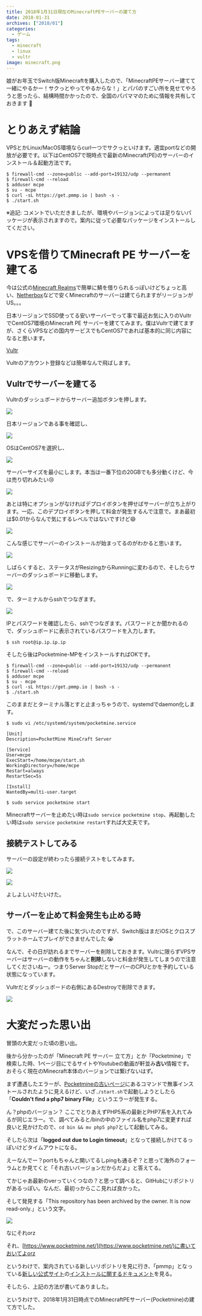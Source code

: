 ```yaml
---
title: 2018年1月31日現在のMinecraftPEサーバーの建て方
date: 2018-01-31
archives: ["2018/01"]
categories:
  - ゲーム
tags:
  - minecraft
  - linux
  - vultr
image: minecraft.png
---
```

娘がお年玉でSwitch版Minecraftを購入したので、「MinecraftPEサーバー建てて一緒にやるかー！サクっとやってやるからな！」とパパのすごい所を見せてやろうと思ったら、結構時間かかったので、全国のパパママのために情報を共有しておきます 🙌

<!--more-->

# とりあえず結論

VPSとかLinux/MacOS環境ならcurl一つでサクっといけます。適宜portなどの開放が必要です。以下はCentOS7で現時点で最新のMinecraft(PE)のサーバーのインストール＆起動方法です。

```
$ firewall-cmd --zone=public --add-port=19132/udp --permanent
$ firewall-cmd --reload
$ adduser mcpe
$ su - mcpe
$ curl -sL https://get.pmmp.io | bash -s -
$ ./start.sh
```

※追記: コメントでいただきましたが、環境やバージョンによっては足りないパッケージが表示されますので。案内に従って必要なパッケージをインストールしてください。

# VPSを借りてMinecraft PE サーバーを建てる

今は公式の[Minecraft Realms](https://minecraft.net/ja-jp/realms/)で簡単に鯖を借りられるっぽいけどちょっと高い、[Netherbox](https://netherbox.com)などで安くMinecraftのサーバーは建てられますがリージョンがUS。。。

日本リージョンでSSD使ってる安いサーバーでって事で最近お気に入りのVultrでCentOS7環境のMinecraft PE サーバーを建ててみます。僕はVultrで建てますが、さくらVPSなどの国内サービスでもCentOS7であれば基本的に同じ内容になると思います。

[Vultr](https://www.vultr.com/?ref=6909033)

Vultrのアカウント登録などは簡単なんで飛ばします。

## Vultrでサーバーを建てる

Vultrのダッシュボードからサーバー追加ボタンを押します。

![](/images/2018-01-31_12-21-29.png)

日本リージョンである事を確認し、

![](/images/2018-01-31_12-24-08.png)

OSはCentOS7を選択し、

![](/images/2018-01-31_12-24-49.png)

サーバーサイズを最小にします。本当は一番下位の20GBでも多分動くけど、今は売り切れみたい😢

![](/images/2018-01-31_12-25-23.png)

あとは特にオプションがなければデプロイボタンを押せばサーバーが立ち上がります。一応、このデプロイボタンを押して料金が発生するんで注意で。まあ最初は$0.01からなんで気にするレベルではないですけど😄

![](/images/2018-01-31_12-26-45.png)

こんな感じでサーバーのインストールが始まってるのがわかると思います。

![](/images/2018-01-31_12-31-20.png)

しばらくすると、ステータスがResizingからRunningに変わるので、そしたらサーバーのダッシュボードに移動します。

![](/images/2018-01-31_12-33-31.png)

で、ターミナルからsshでつなぎます。

![](/images/2018-01-31_12-34-48.png)

IPとパスワードを確認したら、sshでつなぎます。パスワードとか聞かれるので、ダッシュボードに表示されているパスワードを入力します。

```
$ ssh root@ip.ip.ip.ip
```

そしたら後はPocketmine-MPをインストールすればOKです。

```
$ firewall-cmd --zone=public --add-port=19132/udp --permanent
$ firewall-cmd --reload
$ adduser mcpe
$ su - mcpe
$ curl -sL https://get.pmmp.io | bash -s -
$ ./start.sh
```

このままだとターミナル落とすと止まっちゃうので、systemdでdaemon化します。

```
$ sudo vi /etc/systemd/system/pocketmine.service
```

```
[Unit]
Description=PocketMine MineCraft Server

[Service]
User=mcpe
ExecStart=/home/mcpe/start.sh
WorkingDirectory=/home/mcpe
Restart=always
RestartSec=5s

[Install]
WantedBy=multi-user.target
```

```
$ sudo service pocketmine start
```

Minecraftサーバーを止めたい時は`sudo service pocketmine stop`、再起動したい時は`sudo service pocketmine restart`すれば大丈夫です。

## 接続テストしてみる

サーバーの設定が終わったら接続テストをしてみます。

![](/images/2018-01-31_13-38-06.png)

![](/images/_2018-01-31_13_35_36.png)

よしよしいけたいけた。

## サーバーを止めて料金発生も止める時

で、このサーバー建てた後に気づいたのですが、Switch版はまだiOSとクロスプラットホームでプレイができませんでした 😭

なんで、その日が訪れるまでサーバーを削除しておきます。Vultrに限らずVPSサーバーはサーバーの動作をちゃんと**削除**しないと料金が発生してしまうので注意してくださいねー。つまりServer StopだとサーバーのCPUとかを予約している状態になっています。

Vultrだとダッシュボードの右側にあるDestroyで削除できます。

![](/images/2018-01-31_13-29-21.png)

# 大変だった思い出

冒頭の大変だった頃の思い出。

後から分かったのが「Minecraft PE サーバー 立て方」とか「Pocketmine」で検索した時、1ページ目にでるサイトやYoutubeの動画が軒並み**古い**情報です。おそらく現在のMinecraft本体のバージョンでは繋げないはず。

まず遭遇したエラーが、[Pocketmineの古いページ](https://www.pocketmine.net/?lang=ja)にあるコマンドで無事インストールされたように見えるけど、いざ`./start.sh`で起動しようとしたら「**Couldn't find a php7 binary File**」というエラーが発生する。

ん？phpのバージョン？ ここでとりあえずPHP5系の最新とPHP7系を入れてみるが同じエラー。で、調べてみると/binの中のファイル名をphp7に変更すれば良いと見かけたので、`cd bin && mv php5 php7`として起動してみる。

そしたら次は「**logged out due to Login timeout**」となって接続しかけてるっぽいけどタイムアウトになる。

えーなんでー？portもちゃんと開いてるしpingも通るぞ？と思って海外のフォーラムとか見てくと「それ古いバージョンだからだよ」と答えてる。

てかじゃあ最新のverっていくつなの？と思って調べると、GitHubにリポジトリがあるっぽい。なんだ、最初っからここ見れば良かった。

そして発見する「This repository has been archived by the owner. It is now read-only.」という文字。

![](/images/2018-01-31_13-15-20.png)

なにそれorz

それ、[https://www.pocketmine.net/](https://www.pocketmine.net/)に書いておいてよorz

というわけで、案内されている新しいリポジトリを見に行き、「pmmp」となっている[新しい公式サイト](https://pmmp.io/)の[インストールに関するドキュメント](//pmmp.readthedocs.io/en/rtfd/installation.html)を見る。

そしたら、上記の方法が書いてありました。

というわけで、2018年1月31日時点でのMinecraftPEサーバー(Pocketmine)の建て方でした。
